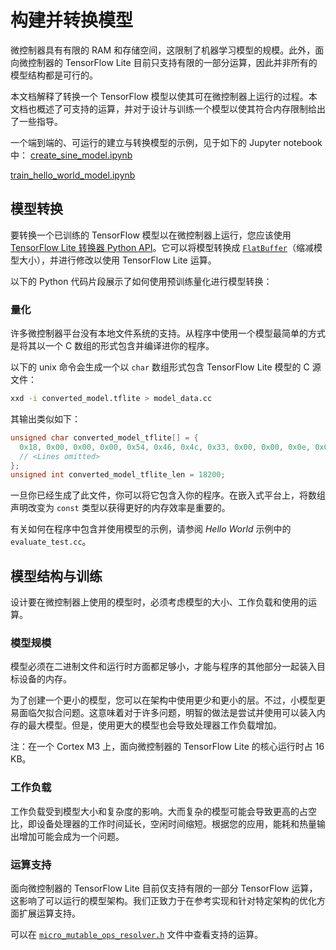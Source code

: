 # 构建并转换模型

微控制器具有有限的 RAM 和存储空间，这限制了机器学习模型的规模。此外，面向微控制器的 TensorFlow Lite 目前只支持有限的一部分运算，因此并非所有的模型结构都是可行的。

本文档解释了转换一个 TensorFlow 模型以使其可在微控制器上运行的过程。本文档也概述了可支持的运算，并对于设计与训练一个模型以使其符合内存限制给出了一些指导。

一个端到端的、可运行的建立与转换模型的示例，见于如下的 Jupyter notebook 中： <a class="button button-primary" href="https://github.com/tensorflow/tensorflow/tree/master/tensorflow/lite/micro/examples/hello_world/create_sine_model.ipynb">create_sine_model.ipynb</a>

<a class="button button-primary" href="https://colab.research.google.com/github/tensorflow/tflite-micro/blob/main/tensorflow/lite/micro/examples/hello_world/train/train_hello_world_model.ipynb">train_hello_world_model.ipynb</a>

## 模型转换

要转换一个已训练的 TensorFlow 模型以在微控制器上运行，您应该使用 [TensorFlow Lite 转换器 Python API](https://www.tensorflow.org/lite/models/convert/)。它可以将模型转换成 [`FlatBuffer`](https://google.github.io/flatbuffers/)（缩减模型大小），并进行修改以使用 TensorFlow Lite 运算。

以下的 Python 代码片段展示了如何使用预训练量化进行模型转换：

### 量化

许多微控制器平台没有本地文件系统的支持。从程序中使用一个模型最简单的方式是将其以一个 C 数组的形式包含并编译进你的程序。

以下的 unix 命令会生成一个以 `char` 数组形式包含 TensorFlow Lite 模型的 C 源文件：

```bash
xxd -i converted_model.tflite > model_data.cc
```

其输出类似如下：

```c
unsigned char converted_model_tflite[] = {
  0x18, 0x00, 0x00, 0x00, 0x54, 0x46, 0x4c, 0x33, 0x00, 0x00, 0x0e, 0x00,
  // <Lines omitted>
};
unsigned int converted_model_tflite_len = 18200;
```

一旦你已经生成了此文件，你可以将它包含入你的程序。在嵌入式平台上，将数组声明改变为 `const` 类型以获得更好的内存效率是重要的。

有关如何在程序中包含并使用模型的示例，请参阅 <em>Hello World</em> 示例中的 <a><code>evaluate_test.cc</code></a>。

## 模型结构与训练

设计要在微控制器上使用的模型时，必须考虑模型的大小、工作负载和使用的运算。

### 模型规模

模型必须在二进制文件和运行时方面都足够小，才能与程序的其他部分一起装入目标设备的内存。

为了创建一个更小的模型，您可以在架构中使用更少和更小的层。不过，小模型更易面临欠拟合问题。这意味着对于许多问题，明智的做法是尝试并使用可以装入内存的最大模型。但是，使用更大的模型也会导致处理器工作负载增加。

注：在一个 Cortex M3 上，面向微控制器的 TensorFlow Lite 的核心运行时占 16 KB。

### 工作负载

工作负载受到模型大小和复杂度的影响。大而复杂的模型可能会导致更高的占空比，即设备处理器的工作时间延长，空闲时间缩短。根据您的应用，能耗和热量输出增加可能会成为一个问题。

### 运算支持

面向微控制器的 TensorFlow Lite 目前仅支持有限的一部分 TensorFlow 运算，这影响了可以运行的模型架构。我们正致力于在参考实现和针对特定架构的优化方面扩展运算支持。

可以在 [`micro_mutable_ops_resolver.h`](https://github.com/tensorflow/tflite-micro/blob/main/tensorflow/lite/micro/micro_mutable_op_resolver.h) 文件中查看支持的运算。
